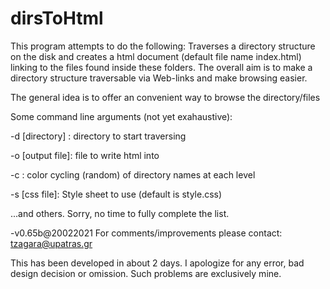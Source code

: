 # dirsToHtml


This program attempts to do the following:
Traverses a directory structure on the disk and creates a html document (default file name index.html) linking to the files found inside these folders. The overall aim is to make a directory structure traversable via Web-links and make browsing easier.

The general idea is to offer an convenient way to browse the directory/files

Some command line arguments (not yet exahaustive):

-d [directory] : directory to start traversing

-o [output file]: file to write html into

-c : color cycling (random) of directory names at each level

-s [css file]: Style sheet to use (default is style.css)

...and others. Sorry, no time to fully complete the list.

-v0.65b@20022021
For comments/improvements please contact: tzagara@upatras.gr

This has been developed in about 2 days. I apologize for any error, bad design decision or omission. Such problems are exclusively mine.
